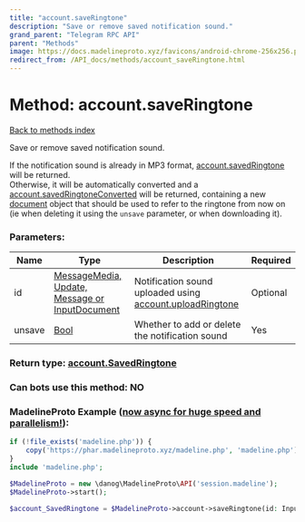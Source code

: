 ```yaml
---
title: "account.saveRingtone"
description: "Save or remove saved notification sound."
grand_parent: "Telegram RPC API"
parent: "Methods"
image: https://docs.madelineproto.xyz/favicons/android-chrome-256x256.png
redirect_from: /API_docs/methods/account_saveRingtone.html
---
```

# Method: account.saveRingtone
[Back to methods index](index.html)



Save or remove saved notification sound.

If the notification sound is already in MP3 format, [account.savedRingtone](../constructors/account.savedRingtone.html) will be returned.  
Otherwise, it will be automatically converted and a [account.savedRingtoneConverted](../constructors/account.savedRingtoneConverted.html) will be returned, containing a new [document](../constructors/document.html) object that should be used to refer to the ringtone from now on (ie when deleting it using the `unsave` parameter, or when downloading it).

### Parameters:

| Name     |    Type       | Description | Required |
|----------|---------------|-------------|----------|
|id|[MessageMedia, Update, Message or InputDocument](/API_docs/types/InputDocument.html) | Notification sound uploaded using [account.uploadRingtone](../methods/account.uploadRingtone.html) | Optional|
|unsave|[Bool](/API_docs/types/Bool.html) | Whether to add or delete the notification sound | Yes|


### Return type: [account.SavedRingtone](/API_docs/types/account.SavedRingtone.html)

### Can bots use this method: **NO**


### MadelineProto Example ([now async for huge speed and parallelism!](https://docs.madelineproto.xyz/docs/ASYNC.html)):


```php
if (!file_exists('madeline.php')) {
    copy('https://phar.madelineproto.xyz/madeline.php', 'madeline.php');
}
include 'madeline.php';

$MadelineProto = new \danog\MadelineProto\API('session.madeline');
$MadelineProto->start();

$account_SavedRingtone = $MadelineProto->account->saveRingtone(id: InputDocument, unsave: Bool, );
```

